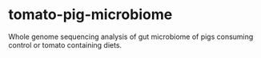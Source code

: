# tomato-pig-microbiome
Whole genome sequencing analysis of gut microbiome of pigs consuming control or tomato containing diets.

